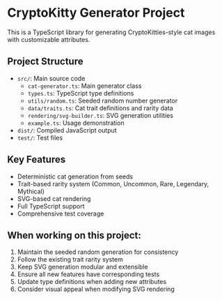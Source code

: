 <!-- Use this file to provide workspace-specific custom instructions to Copilot. For more details, visit https://code.visualstudio.com/docs/copilot/copilot-customization#_use-a-githubcopilotinstructionsmd-file -->

# CryptoKitty Generator Project

This is a TypeScript library for generating CryptoKitties-style cat images with customizable attributes.

## Project Structure

- `src/`: Main source code
  - `cat-generator.ts`: Main generator class
  - `types.ts`: TypeScript type definitions
  - `utils/random.ts`: Seeded random number generator
  - `data/traits.ts`: Cat trait definitions and rarity data
  - `rendering/svg-builder.ts`: SVG generation utilities
  - `example.ts`: Usage demonstration
- `dist/`: Compiled JavaScript output
- `test/`: Test files

## Key Features

- Deterministic cat generation from seeds
- Trait-based rarity system (Common, Uncommon, Rare, Legendary, Mythical)
- SVG-based cat rendering
- Full TypeScript support
- Comprehensive test coverage

## When working on this project:

1. Maintain the seeded random generation for consistency
2. Follow the existing trait rarity system
3. Keep SVG generation modular and extensible
4. Ensure all new features have corresponding tests
5. Update type definitions when adding new attributes
6. Consider visual appeal when modifying SVG rendering
